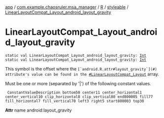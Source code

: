 [app](../../../index.md) / [com.example.chaosruler.msa_manager](../../index.md) / [R](../index.md) / [styleable](index.md) / [LinearLayoutCompat_Layout_android_layout_gravity](.)

# LinearLayoutCompat_Layout_android_layout_gravity

`static val LinearLayoutCompat_Layout_android_layout_gravity: `[`Int`](https://kotlinlang.org/api/latest/jvm/stdlib/kotlin/-int/index.html)
`static val LinearLayoutCompat_Layout_android_layout_gravity: `[`Int`](https://kotlinlang.org/api/latest/jvm/stdlib/kotlin/-int/index.html)

This symbol is the offset where the ``[`android.R.attr#layout_gravity`](#) attribute's value can be found in the ``[`#LinearLayoutCompat_Layout`](-linear-layout-compat_-layout.md) array.

Must be one or more (separated by '|') of the following constant values.

     ConstantValueDescription bottom50 center11 center_horizontal1 center_vertical10 clip_horizontal8 clip_vertical80 end800005 fill77 fill_horizontal7 fill_vertical70 left3 right5 start800003 top30

**Attr**
name android:layout_gravity

